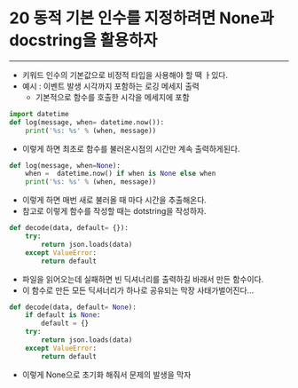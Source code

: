 20 동적 기본 인수를 지정하려면 None과 docstring을 활용하자
==========================================================

---

-	키워드 인수의 기본값으로 비정적 타입을 사용해야 할 땍 ㅏ있다.
-	예시 : 이벤트 발생 시각까지 포함하는 로깅 메세지 출력
	-	기본적으로 함수를 호출한 시각을 메세지에 포함

```python
import datetime
def log(message, when= datetime.now()):
	print('%s: %s' % (when, message))

```

-	이렇게 하면 최초로 함수를 불러온시점의 시간만 계속 출력하게된다.

```python
def log(message, when=None):
	when =  datetime.now() if when is None else when
	print('%s: %s' % (when, message))

```

-	이렇게 하면 매번 새로 불러올 때 마다 시간을 추출해온다.
-	참고로 이렇게 함수를 작성할 때는 dotstring을 작성하자.

```python
def decode(data, default= {}):
	try:
		return json.loads(data)
	except ValueError:
		return default
```

-	파일을 읽어오는데 실패하면 빈 딕셔너리를 출력하길 바래서 만든 함수이다.
-	이 함수로 만든 모든 딕셔너리가 하나로 공유되는 막장 사태가벌어진다...

```python
def decode(data, default= None):
	if default is None:
		default = {}
	try:
		return json.loads(data)
	except ValueError:
		return default
```

-	이렇게 None으로 초기화 해줘서 문제의 발생을 막자
